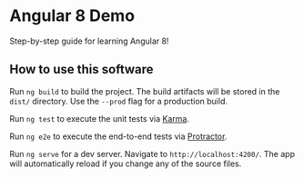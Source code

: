 # Angular 8 Demo

Step-by-step guide for learning Angular 8!

## How to use this software

Run `ng build` to build the project. The build artifacts will be stored in the `dist/` directory. Use the `--prod` flag for a production build.

Run `ng test` to execute the unit tests via [Karma](https://karma-runner.github.io).

Run `ng e2e` to execute the end-to-end tests via [Protractor](http://www.protractortest.org/).

Run `ng serve` for a dev server. Navigate to `http://localhost:4200/`. The app will automatically reload if you change any of the source files.
